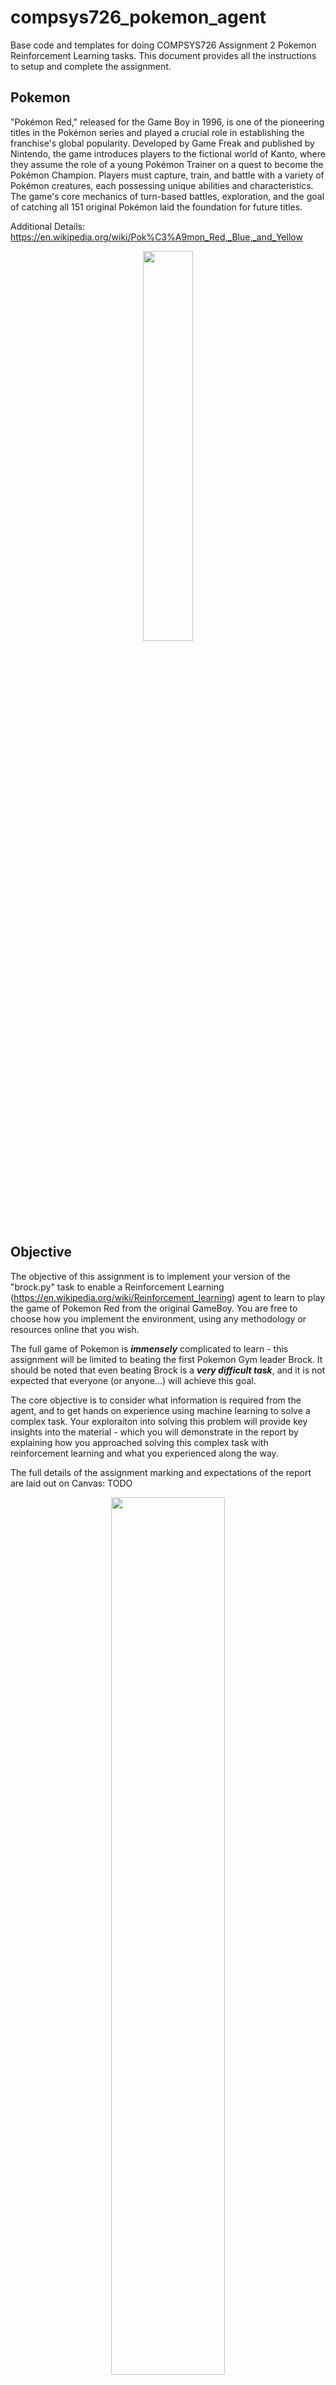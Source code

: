 # compsys726_pokemon_agent
Base code and templates for doing COMPSYS726 Assignment 2 Pokemon Reinforcement Learning tasks. This document provides all the instructions to setup and complete the assignment.

## Pokemon
"Pokémon Red," released for the Game Boy in 1996, is one of the pioneering titles in the Pokémon series and played a crucial role in establishing the franchise's global popularity. Developed by Game Freak and published by Nintendo, the game introduces players to the fictional world of Kanto, where they assume the role of a young Pokémon Trainer on a quest to become the Pokémon Champion. Players must capture, train, and battle with a variety of Pokémon creatures, each possessing unique abilities and characteristics. The game's core mechanics of turn-based battles, exploration, and the goal of catching all 151 original Pokémon laid the foundation for future titles.

Additional Details: https://en.wikipedia.org/wiki/Pok%C3%A9mon_Red,_Blue,_and_Yellow 

<p align="center">
    <img src="./media/pokemon-red.jpeg" style="width: 40%;"/>
</p>

## Objective
The objective of this assignment is to implement your version of the "brock.py" task to enable a Reinforcement Learning (https://en.wikipedia.org/wiki/Reinforcement_learning) agent to learn to play the game of Pokemon Red from the original GameBoy. You are free to choose how you implement the environment, using any methodology or resources online that you wish.

The full game of Pokemon is ***immensely*** complicated to learn - this assignment will be limited to beating the first Pokemon Gym leader Brock. It should be noted that even beating Brock is a ***very difficult task***, and it is not expected that everyone (or anyone...) will achieve this goal. 

The core objective is to consider what information is required from the agent, and to get hands on experience using machine learning to solve a complex task. Your exploraiton into solving this problem will provide key insights into the material - which you will demonstrate in the report by explaining how you approached solving this complex task with reinforcement learning and what you experienced along the way.  

The full details of the assignment marking and expectations of the report are laid out on Canvas: TODO

<p align="center">
    <img src="./media/pokemon-brock.jpeg" style="width: 60%;"/>
</p>

## Setup
Follow these steps carefully to pull the required libraries and packages to do this assignment. These instructions will default to using a folder called "~/compsys726" to manage the required packages but you may pull these packages into any directory you desire.

### Install Required Packages
This assignment requires three key packages to opreate - you must install them in a specific order as laid out below. 

#### 1: cares_reinforcement_learning
The cares_reinforcement_learning package provides implementations of modern Reinforcement Learning algorithms and utlities for doing research. This package contains the reinforcement learning algorithms and implementations you can leverage to learn to play Pokemon. Further details can be explored here: https://github.com/UoA-CARES/cares_reinforcement_learning

```
mkdir ~/compsys726
cd ~/compsys726
git clone https://github.com/UoA-CARES/cares_reinforcement_learning.git
cd cares_reinforcement_learning
pip3 install -r requirements.txt
pip3 install --editable .
```

#### 2: compsys726_pokemon_agent (primary package)
This is the current package - it contains the requirements for implementing the Pokemon Environment for this project. All your work will be done in this specific package. This is explained in further details below. 

```
cd ~/compsys726
git clone https://github.com/UoA-CARES/compsys726_pokemon_agent.git
cd compsys726_pokemon_agent
pip3 install -r requirements.txt
pip3 install --editable .
```

#### 3: gymnasium_envrionments
We have created a standardised general purpose gym that wraps the most common simulated environments used in reinforcement learning into a single easy to use place. This package serves as an example of how to develop and setup new environments - perticularly for the robotic environments. This package utilises the algorithms implemented in the repository https://github.com/UoA-CARES/cares_reinforcement_learning/ and the Pokemon Environment you will implement here in compsys726_pokemon_agent. Additional information can found here: https://github.com/UoA-CARES/gymnasium_envrionments

This package is how you will run the training agent and test your Pokemon Environment. 

```
cd ~/compsys726
git clone https://github.com/UoA-CARES/gymnasium_envrionments.git 
cd gymnasium_envrionments
pip3 install -r requirements.txt
pip3 install --editable .
```

### Download ROM
Download the Pokemon ROM folder from the link below ***(University of Auckland emails only)***.

https://drive.google.com/drive/folders/1z1RC41uLxoY3JJobXxOy37Cv3BoPZukP 

<p align="center">
    <p align="center">
        <img src="./media/rom-download.png" style="width: 40%;" />
    </p>
</p>

We will then unzip and copy the downloaded files into a roms folder in the "~/cares_rl_configs" folder in the home directory.

```
mkdir ~/cares_rl_configs
cd ~/Downloads
unzip pokemon-*.zip
cp -r pokemon ~/cares_rl_configs
```

## Usage
This package provides the baseline code for the pyboy environments - you run these envrionments through gymnasium_envrionment.

`train.py` takes in hyperparameters that allow you to customise the training run enviromment – OpenAI or DMCS Environment - or RL algorithm. Use `python3 train.py -h` for help on what parameters are available for customisation.

An example is found below for running on an example of the openai environment with TD3 through console

```
cd ~/compsys726/gymnasium_envrionments/scripts
python train.py run --gym openai --task HalfCheetah-v4 TD3 --display 1
```

### Running Pokemon Task
To run the base Pokemon Environment that has a very simple implementation you need to run it through the ***gymnasium_envrionments*** package. The environments are not currently implemented as that is your job - but you will see the agent randomly exploring before trying to "learn" from a very limited reward function and action space. 

```
cd ~/compsys726/gymnasium_envrionments/scripts
python3 train.py run --gym pyboy --domain pokemon --task brock TD3
```

<p align="center">
    <img src="./media/pokemon.png" style="width: 40%;"/>
</p>


# Implementing your Pokemon Environment
Your Pokemon Environment will be fully implemented in ***pyboy_environment/environments/pokemon/tasks/brock.py***. The goal is to determine a suitable state representation for an agent to learn from, a suitable set of actions, and a suitable reward function to enable the agent to learn to complete the task of beating the first gym leader Brock. 

## Task Brock (brock.py)
You are free to modify and expand the class inside of ***pyboy_environment/environments/pokemon/tasks/brock.py*** and add additional features/functions required to implement your environment. This is not best coding practice but it makes the lecturers lives easier.

Brock.py contains one class as an example of how to implement this project - PokemonBrock.

### PokemonBrock
The PokemonBrock class represents the Pokemon game environment for the task of beating Brock that extends the generic PokemonEnvironment and inherits all of its functions. 

You can build upon this class all you want to implement your Task of beating Brock - this class enables you to read the game state, and define the actions the Pokemon Trainer can take.

The key requirements are implementing the class functions below:

```
def _get_state(self) -> np.ndarray:
    # Implement your state retrieval logic here
    game_stats = self._generate_game_stats()
    return [game_stats["badges"]]

def _calculate_reward(self, new_state: dict) -> float:
    # Implement your reward calculation logic here
    return new_state["badges"] - self.prior_game_stats["badges"]

def _check_if_done(self, game_stats: dict[str, any]) -> bool:
    # Setting done to true if agent beats first gym (temporary)
    return game_stats["badges"] > self.prior_game_stats["badges"]

def _check_if_truncated(self, game_stats: dict) -> bool:
    # Implement your truncation check logic here

    # Maybe if we run out of pokeballs...? or a max step count
    return self.steps >= 1000
```

## Pokemon Red Manual
The link below provides the physical manual with instructions on how to play Pokemon Red. This information will be super useful for developing your environment. For those too young to remember physical manuals these used to come with the physical cartridge and you couldn't just Google how to play. 

https://pokemon-project.com/juegos/manual/manual-GB-Pokemon-Rojo-Azul-EN.pdf

<p align="center">
    <img src="./media/pokemon-manual.jpeg" style="width: 80%;" />
</p>

# Competition (Optional)
The class competition is a chance to earn ***bonus*** marks by potentially placing the top 10 furthests highest scoring agent.

<!-- Agents will be scored first based on the progression of the game - this is measured as the world the agent can get too and then the stage they made it too. If two agents have made it to the same world and stage, the score will be used to determine a winner. Ties beyond that will be given equal credit. -->

| **Placement** | **Bonus Marks** |
|---------------|-----------------|
| 1             | 5.0%            |
| 2             | 4.5%            |
| 3             | 4.0%            |
| 4             | 3.5%            |
| 5             | 3.0%            |
| 6             | 2.5%            |
| 7             | 2.0%            |
| 8             | 2.0%            |
| 9             | 1.5%            |
| 10            | 1.5%            |

The top placement will also win a neat trophy!

<p align="center">
    <img src="./media/mario-trophy.jpeg"/>
</p>

## Agent Submission Process
To submit your agent for the class Competition you need to upload your "mario_expert.py" file and "requirements.py" by following the steps below. No other files will be utilised - the code needs to be self sufficient within "mario_expert.py" and all additional package requirements must be captured in the "requirements.txt". 

### Step 1 - Create requirements.txt
You need to create a requirements.txt that contains all the python packages you are using for your expert agent.
This can easily be generated by running 'pipreqs' in the **root directory** of the package.

```
pip3 install pipreqs
cd ~/compsys726/compsys726_mario_expert
python3 -m pipreqs.pipreqs --force
```

This will regenerate the "requirements.txt" file with your specific packages and their versions. This will enable your agent to operate as expected. 

### Step 2 - Upload Files to Google Drive
Following this link: https://drive.google.com/drive/folders/1xM3Dhtm3YCoLnMFTMxyZnhJVvHsYbFgn?usp=sharing 

Create a folder using your ***upi*** as the name. Copy your 'requirements.txt' and 'mario_expert.py' files into the folder. These files can be updated as many times as you wish until the final deadline. 

It is imperative that the files maintain their names - ***mario_expert.py*** and ***requirements.txt*** for the automted system to parse them correctly. 

## Competition Day
After the submission date the lecturers will run the automated competition offline - the results of the competition will be presented in class with the top 10 agents and their performance being shown.

If the automated system fails to run your code for any reason - it will be disqualified from placing. It is the students onus to make sure they follow the instructions properly to give them a chance at their agent placing in the competition. 